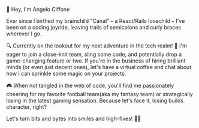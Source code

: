 👋 Hey, I'm Angelo Ciffone

Ever since I birthed my brainchild "Canal" – a React/Rails lovechild – I've been on a coding joyride, leaving trails of semicolons and curly braces wherever I go.

🔍 Currently on the lookout for my next adventure in the tech realm! 🚀 I'm eager to join a close-knit team, sling some code, and potentially drop a game-changing feature or two. If you're in the business of hiring brilliant minds (or even just decent ones), let's have a virtual coffee and chat about how I can sprinkle some magic on your projects.

🎮 When not tangled in the web of code, you'll find me passionately cheering for my favorite football team(aka my fantasy team) or strategically losing in the latest gaming sensation. Because let's face it, losing builds character, right?

Let's turn bits and bytes into smiles and high-fives! 👾✨
